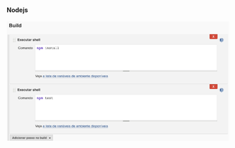 #### <a name="configurando-nodejs"></a> Nodejs

<img src="assets/21-nodejs.png" class="img img-responsive img-thumbnail" alt="Nodejs" title="Exemplo de Build - Nodejs">
